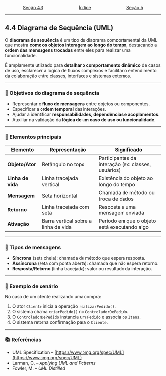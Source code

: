 <div style="width:100%; display: flex;"> <p style="margin: auto" align="center"> <a href="4e3.md">Seção 4.3</a> </p><p style="margin: auto" align="center"> <a href="0.md">Índice</a> </p><p style="margin: auto" align="right"> <a href="5.md">Seção 5</a> </p> </div>

---

## 4.4 Diagrama de Sequência (UML)

O **diagrama de sequência** é um tipo de diagrama comportamental da UML que mostra **como os objetos interagem ao longo do tempo**, destacando a **ordem das mensagens trocadas** entre eles para realizar uma funcionalidade.

É amplamente utilizado para **detalhar o comportamento dinâmico** de casos de uso, esclarecer a lógica de fluxos complexos e facilitar o entendimento da colaboração entre classes, interfaces e sistemas externos.

---

### 🎯 Objetivos do diagrama de sequência

- Representar o **fluxo de mensagens** entre objetos ou componentes.
- Especificar a **ordem temporal** das interações.
- Ajudar a identificar **responsabilidades, dependências e acoplamentos**.
- Auxiliar na validação da **lógica de um caso de uso ou funcionalidade**.

---

### 🧩 Elementos principais

| Elemento          | Representação                        | Significado                                        |
| ----------------- | ------------------------------------ | -------------------------------------------------- |
| **Objeto/Ator**   | Retângulo no topo                    | Participantes da interação (ex: classes, usuários) |
| **Linha de vida** | Linha tracejada vertical             | Existência do objeto ao longo do tempo             |
| **Mensagem**      | Seta horizontal                      | Chamada de método ou troca de dados                |
| **Retorno**       | Linha tracejada com seta             | Resposta a uma mensagem enviada                    |
| **Ativação**      | Barra vertical sobre a linha de vida | Período em que o objeto está executando algo       |

---

### 🔁 Tipos de mensagens

- **Síncrona** (seta cheia): chamada de método que espera resposta.
- **Assíncrona** (seta com ponta aberta): chamada que não espera retorno.
- **Resposta/Retorno** (linha tracejada): valor ou resultado da interação.

---

### 🧠 Exemplo de cenário

No caso de um cliente realizando uma compra:

1. O ator `Cliente` inicia a operação `realizarPedido()`.
2. O sistema chama `criarPedido()` no `ControladorDePedido`.
3. O `ControladorDePedido` instancia um `Pedido` e associa os `Itens`.
4. O sistema retorna confirmação para o `Cliente`.

---

### 📚 Referências

- UML Specification – [https://www.omg.org/spec/UML](https://www.omg.org/spec/UML)
- Larman, C. – _Applying UML and Patterns_
- Fowler, M. – _UML Distilled_
